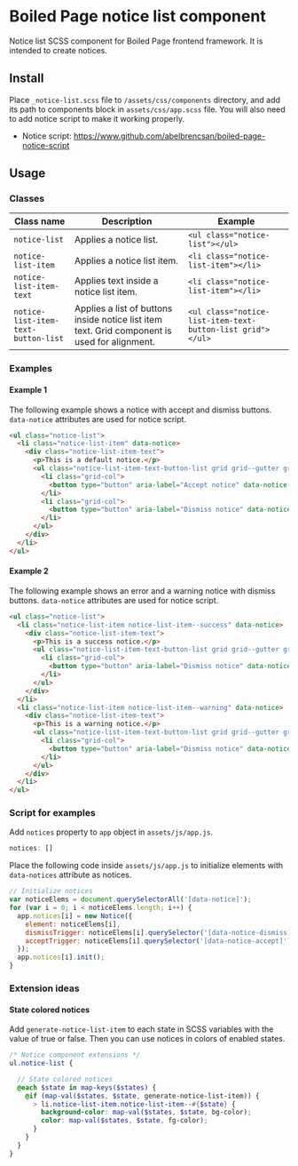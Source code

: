 # Boiled Page notice list component

Notice list SCSS component for Boiled Page frontend framework. It is intended to create notices.

## Install

Place `_notice-list.scss` file to `/assets/css/components` directory, and add its path to components block in `assets/css/app.scss` file. You will also need to add notice script to make it working properly.

- Notice script: <https://www.github.com/abelbrencsan/boiled-page-notice-script>

## Usage

### Classes

Class name | Description | Example
---------- | ----------- | -------
`notice-list` | Applies a notice list. | `<ul class="notice-list"></ul>`
`notice-list-item` | Applies a notice list item. | `<li class="notice-list-item"></li>`
`notice-list-item-text` | Applies text inside a notice list item. | `<li class="notice-list-item"></li>`
`notice-list-item-text-button-list` | Applies a list of buttons inside notice list item text. Grid component is used for alignment. | `<ul class="notice-list-item-text-button-list grid"></ul>`

### Examples

#### Example 1

The following example shows a notice with accept and dismiss buttons. `data-notice` attributes are used for notice script.

```html
<ul class="notice-list">
  <li class="notice-list-item" data-notice>
    <div class="notice-list-item-text">
      <p>This is a default notice.</p>
      <ul class="notice-list-item-text-button-list grid grid--gutter grid--gutter--half grid--uniform">
        <li class="grid-col">
          <button type="button" aria-label="Accept notice" data-notice-accept>✓</button>
        </li>
        <li class="grid-col">
          <button type="button" aria-label="Dismiss notice" data-notice-dismiss>✕</button>
        </li>
      </ul>
    </div>
  </li>
</ul>
```

#### Example 2

The following example shows an error and a warning notice with dismiss buttons. `data-notice` attributes are used for notice script.

```html
<ul class="notice-list">
  <li class="notice-list-item notice-list-item--success" data-notice>
    <div class="notice-list-item-text">
      <p>This is a success notice.</p>
      <ul class="notice-list-item-text-button-list grid grid--gutter grid--gutter--half grid--uniform">
        <li class="grid-col">
          <button type="button" aria-label="Dismiss notice" data-notice-dismiss>✕</button>
        </li>
      </ul>
    </div>
  </li>
  <li class="notice-list-item notice-list-item--warning" data-notice>
    <div class="notice-list-item-text">
      <p>This is a warning notice.</p>
      <ul class="notice-list-item-text-button-list grid grid--gutter grid--gutter--half grid--uniform">
        <li class="grid-col">
          <button type="button" aria-label="Dismiss notice" data-notice-dismiss>✕</button>
        </li>
      </ul>
    </div>
  </li>
</ul>
```

### Script for examples

Add `notices` property to `app` object in `assets/js/app.js`.

```js
notices: []
```

Place the following code inside `assets/js/app.js` to initialize elements with `data-notices` attribute as notices.

```js
// Initialize notices
var noticeElems = document.querySelectorAll('[data-notice]');
for (var i = 0; i < noticeElems.length; i++) {
  app.notices[i] = new Notice({
    element: noticeElems[i],
    dismissTrigger: noticeElems[i].querySelector('[data-notice-dismiss]'),
    acceptTrigger: noticeElems[i].querySelector('[data-notice-accept]')
  });
  app.notices[i].init();
}
```

### Extension ideas

#### State colored notices

Add `generate-notice-list-item` to each state in SCSS variables with the value of true or false. Then you can use notices in colors of enabled states.

```scss
/* Notice component extensions */
ul.notice-list {

  // State colored notices
  @each $state in map-keys($states) {
    @if (map-val($states, $state, generate-notice-list-item)) {
      > li.notice-list-item.notice-list-item--#{$state} {
        background-color: map-val($states, $state, bg-color);
        color: map-val($states, $state, fg-color);
      }
    }
  }
}
```
